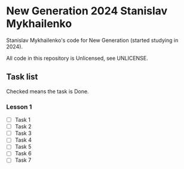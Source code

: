 # New Generation 2024 Stanislav Mykhailenko

Stanislav Mykhailenko's code for New Generation (started studying in 2024).

All code in this repository is Unlicensed, see UNLICENSE.

## Task list

Checked means the task is Done.

### Lesson 1

- [ ] Task 1
- [ ] Task 2
- [ ] Task 3
- [ ] Task 4
- [ ] Task 5
- [ ] Task 6
- [ ] Task 7
